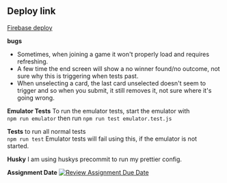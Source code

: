 ## Deploy link
[Firebase deploy](https://adv-app-dev-assignment.web.app/)


**bugs**
- Sometimes, when joining a game it won't properly load and requires refreshing.
- A few time the end screen will show a no winner found/no outcome, not sure why this is triggering when tests past.
- When unselecting a card, the last card unselected doesn't seem to trigger and so when you submit, it still removes it, not sure where it's going wrong.

**Emulator Tests**
To run the emulator tests, start the emulator with  
`npm run emulator`
then run `npm run test emulator.test.js`  

**Tests**
to run all normal tests  
`npm run test`
Emulator tests will fail using this, if the emulator is not  
started.  

**Husky**
I am using huskys precommit to run my prettier config.


**Assignment Date**
[![Review Assignment Due Date](https://classroom.github.com/assets/deadline-readme-button-24ddc0f5d75046c5622901739e7c5dd533143b0c8e959d652212380cedb1ea36.svg)](https://classroom.github.com/a/IgL9I_w2)
